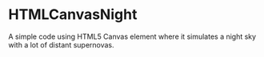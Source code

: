 # HTMLCanvasNight
A simple code using HTML5 Canvas element where it simulates a night sky with a lot of distant supernovas.
